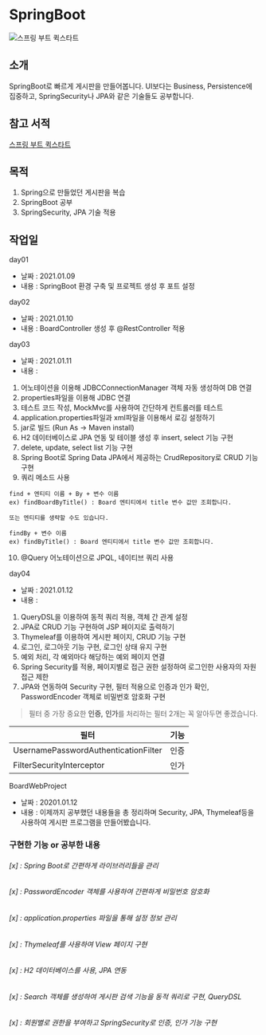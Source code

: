 # SpringBoot

![스프링 부트 퀵스타트](https://user-images.githubusercontent.com/62634753/132966454-52466b01-c869-470b-98de-05a3d37339a1.jpg)

## 소개
SpringBoot로 빠르게 게시판을 만들어봅니다.
UI보다는 Business, Persistence에 집중하고, SpringSecurity나 JPA와 같은 기술들도 공부합니다.

## 참고 서적
[스프링 부트 퀵스타트](http://www.kyobobook.co.kr/product/detailViewKor.laf?ejkGb=KOR&mallGb=KOR&barcode=9791186710487&orderClick=LAG&Kc=)

## 목적
1. Spring으로 만들었던 게시판을 복습
2. SpringBoot 공부
3. SpringSecurity, JPA 기술 적용

## 작업일

day01
- 날짜 : 2021.01.09
- 내용 : SpringBoot 환경 구축 및 프로젝트 생성 후 포트 설정

day02
- 날짜 : 2021.01.10
- 내용 : BoardController 생성 후 @RestController 적용

day03
- 날짜 : 2021.01.11
- 내용 : 
1. 어노테이션을 이용해 JDBCConnectionManager 객체 자동 생성하여 DB 연결
2. properties파일을 이용해 JDBC 연결
3. 테스트 코드 작성, MockMvc를 사용하여 간단하게 컨트롤러를 테스트
4. application.properties파일과 xml파일을 이용해서 로깅 설정하기
5. jar로 빌드 (Run As -> Maven install)
6. H2 데이터베이스로 JPA 연동 및 테이블 생성 후 insert, select 기능 구현
7. delete, update, select list 기능 구현
8. Spring Boot로 Spring Data JPA에서 제공하는 CrudRepository로 CRUD 기능 구현
9. 쿼리 메소드 사용
```
find + 엔티티 이름 + By + 변수 이름
ex) findBoardByTitle() : Board 엔티티에서 title 변수 값만 조회합니다.

또는 엔티티를 생략할 수도 있습니다.

findBy + 변수 이름
ex) findByTitle() : Board 엔티티에서 title 변수 값만 조회합니다.

```
10. @Query 어노테이션으로 JPQL, 네이티브 쿼리 사용

day04
- 날짜 : 2021.01.12
- 내용 : 
1. QueryDSL을 이용하여 동적 쿼리 적용, 객체 간 관계 설정
2. JPA로 CRUD 기능 구현하여 JSP 페이지로 출력하기
3. Thymeleaf를 이용하여 게시판 페이지, CRUD 기능 구현
4. 로그인, 로그아웃 기능 구현, 로그인 상태 유지 구현
5. 예외 처리, 각 예외마다 해당하는 예외 페이지 연결
6. Spring Security를 적용, 페이지별로 접근 권한 설정하여 로그인한 사용자의 자원 접근 제한
7. JPA와 연동하여 Security 구현, 필터 적용으로 인증과 인가 확인, PasswordEncoder 객체로 비밀번호 암호화 구현

> 필터 중 가장 중요한 **인증,** **인가**를 처리하는 필터 2개는 꼭 알아두면 좋겠습니다.

|필터|기능|
|--|--|
|UsernamePasswordAuthenticationFilter|인증|
|FilterSecurityInterceptor|인가|

BoardWebProject
- 날짜 : 20201.01.12
- 내용 : 이제까지 공부했던 내용들을 총 정리하며 Security, JPA, Thymeleaf등을 사용하여 게시판 프로그램을 만들어봤습니다.

### 구현한 기능 or 공부한 내용
###### [x] : Spring Boot로 간편하게 라이브러리들을 관리
###### [x] : PasswordEncoder 객체를 사용하여 간편하게 비밀번호 암호화
###### [x] : application.properties 파일을 통해 설정 정보 관리
###### [x] : Thymeleaf를 사용하여 View 페이지 구현
###### [x] : H2 데이터베이스를 사용, JPA 연동
###### [x] : Search 객체를 생성하여 게시판 검색 기능을 동적 쿼리로 구현, QueryDSL
###### [x] : 회원별로 권한을 부여하고 SpringSecurity로 인증, 인가 기능 구현
